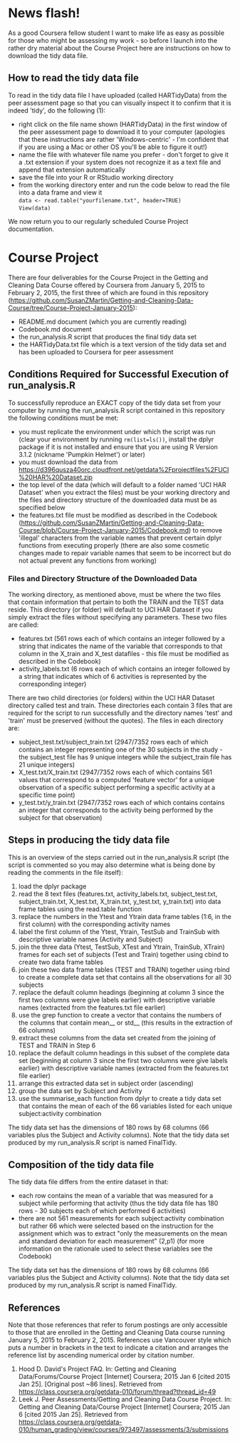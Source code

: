 # News flash!

As a good Coursera fellow student I want to make life as easy as possible for those who might be assessing my work - so before I launch into the rather dry material about the Course Project here are instructions on how to download the tidy data file. 

## How to read the tidy data file

To read in the tidy data file I have uploaded (called HARTidyData) from the peer assessment page so that you can visually inspect it to confirm that it is indeed 'tidy', do the following (1):

* right click on the file name shown (HARTidyData) in the first window of the peer assessment page to download it to your computer (apologies that these instructions are rather 'Windows-centric' - I'm confident that if you are using a Mac or other OS you'll be able to figure it out!)
* name the file with whatever file name you prefer - don't forget to give it a .txt extension if your system does not recognize it as a text file and append that extension automatically
* save the file into your R or RStudio working directory
* from the working directory enter and run the code below to read the file into a data frame and view it   
   `data <- read.table("yourfilename.txt", header=TRUE)`  
   `View(data)`
   
We now return you to our regularly scheduled Course Project documentation.

# Course Project

There are four deliverables for the Course Project in the Getting and Cleaning Data Course offered by Coursera from January 5, 2015 to February 2, 2015, the first three of which are found in this repository (https://github.com/SusanZMartin/Getting-and-Cleaning-Data-Course/tree/Course-Project-January-2015):  
* README.md document (which you are currently reading)  
* Codebook.md document  
* the run_analysis.R script that produces the final tidy data set  
* the HARTidyData.txt file which is a text version of the tidy data set and has been uploaded to Coursera for peer assessment  

## Conditions Required for Successful Execution of run_analysis.R

To successfully reproduce an EXACT copy of the tidy data set from your computer by running the run_analysis.R script contained in this repository the following conditions must be met:  
* you must replicate the environment under which the script was run (clear your environment by running `rm(list=ls())`, install the dplyr package if it is not installed and ensure that you are using R Version 3.1.2 (nickname 'Pumpkin Helmet') or later)    
* you must download the data from https://d396qusza40orc.cloudfront.net/getdata%2Fprojectfiles%2FUCI%20HAR%20Dataset.zip   
* the top level of the data (which will default to a folder named 'UCI HAR Dataset' when you extract the files) must be your working directory and the files and directory structure of the downloaded data must be as specified below   
* the features.txt file must be modified as described in the Codebook (https://github.com/SusanZMartin/Getting-and-Cleaning-Data-Course/blob/Course-Project-January-2015/Codebook.md) to remove 'illegal' characters from the variable names that prevent certain dplyr functions from executing properly (there are also some cosmetic changes made to repair variable names that seem to be incorrect but do not actual prevent any functions from working)   

### Files and Directory Structure of the Downloaded Data 

The working directory, as mentioned above, must be where the two files that contain information that pertain to both the TRAIN and the TEST data reside. This directory (or folder) will default to UCI HAR Dataset if you simply extract the files without specifying any parameters. These two files are called:  
* features.txt (561 rows each of which contains an integer followed by a string that indicates the name of the variable that corresponds to that column in the X_train and X_test datafiles - this file must be modified as described in the Codebook)  
* activity_labels.txt (6 rows each of which contains an integer followed by a string that indicates which of 6 activities is represented by the corresponding integer)  
 
There are two child directories (or folders) within the UCI HAR Dataset directory called test and train. These directories each contain 3 files that are required for the script to run successfully and the directory names 'test' and 'train' must be preserved (without the quotes). The files in each directory are:  
* subject_test.txt/subject_train.txt  (2947/7352 rows each of which contains an integer representing one of the 30 subjects in the study - the subject_test file has 9 unique integers while the subject_train file has 21 unique integers)  
* X_test.txt/X_train.txt  (2947/7352 rows each of which contains 561 values that correspond to a computed 'feature vector' for a unique observation of a specific subject performing a specific activity at a specific time point)  
* y_test.txt/y_train.txt  (2947/7352 rows each of which contains contains an integer that corresponds to the activity being performed by the subject for that observation)  

## Steps in producing the tidy data file

This is an overview of the steps carried out in the run_analysis.R script (the script is commented so you may also determine what is being done by reading the comments in the file itself):  
1. load the dplyr package    
2. read the 8 text files (features.txt, activity_labels.txt, subject_test.txt, subject_train.txt, X_test.txt, X_train.txt, y_test.txt, y_train.txt) into data frame tables using the read.table function      
3. replace the numbers in the Ytest and Ytrain data frame tables (1:6, in the first column) with the corresponding activity names   
4. label the first column of the Ytest, Ytrain, TestSub and TrainSub with descriptive variable names (Activity and Subject)   
5. join the three data (Ytest, TestSub, XTest and Ytrain, TrainSub, XTrain) frames for each set of subjects (Test and Train) together using cbind to create two data frame tables    
6. join these two data frame tables (TEST and TRAIN) together using rbind to create a complete data set that contains all the observations for all 30 subjects    
7. replace the default column headings (beginning at column 3 since the first two columns were give labels earlier) with descriptive variable names (extracted from the features.txt file earlier)   
8. use the grep function to create a vector that contains the numbers of the columns that contain mean__ or std__ (this results in the extraction of 66 columns)   
9. extract these columns from the data set created from the joining of TEST and TRAIN in Step 6
10. replace the default column headings in this subset of the complete data set (beginning at column 3 since the first two columns were give labels earlier) with descriptive variable names (extracted from the features.txt file earlier)   
11. arrange this extracted data set in subject order (ascending)   
12. group the data set by Subject and Activity 
13. use the summarise_each function from dplyr to create a tidy data set that contains the mean of each of the 66 variables listed for each unique subject:activity combination   

The tidy data set has the dimensions of 180 rows by 68 columns (66 variables plus the Subject and Activity columns). Note that the tidy data set produced by my run_analysis.R script is named FinalTidy.

## Composition of the tidy data file

The tidy data file differs from the entire dataset in that:  
* each row contains the mean of a variable that was measured for a subject while performing that activity (thus the tidy data file has 180 rows - 30 subjects each of which performed 6 activities)  
* there are not 561 measurements for each subject:activity combination but rather 66 which were selected based on the instruction for the assignment which was to extract "only the measurements on the mean and standard deviation for each measurement" (2,p1) (for more information on the rationale used to select these variables see the Codebook)

The tidy data set has the dimensions of 180 rows by 68 columns (66 variables plus the Subject and Activity columns). Note that the tidy data set produced by my run_analysis.R script is named FinalTidy.

## References

Note that those references that refer to forum postings are only accessible to those that are enrolled in the Getting and Cleaning Data course running January 5, 2015 to February 2, 2015. References use Vancouver style which puts a number in brackets in the text to indicate a citation and arranges the reference list by ascending numerical order by citation number.

1. Hood D. David's Project FAQ. In: Getting and Cleaning Data/Forums/Course Project [Internet] Coursera; 2015 Jan 6           [cited 2015 Jan 25]. [Original post ~86 lines]. Retrieved from https://class.coursera.org/getdata-010/forum/thread?thread_id=49
2. Leek J. Peer Assessments/Getting and Cleaning Data Course Project. In: Getting and Cleaning Data/Course Project [Internet] Coursera; 2015 Jan 6 [cited 2015 Jan 25]. Retrieved from https://class.coursera.org/getdata-010/human_grading/view/courses/973497/assessments/3/submissions


